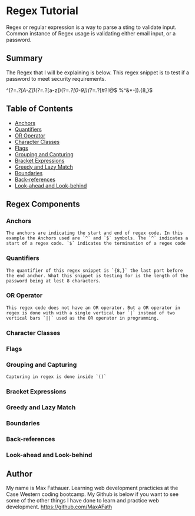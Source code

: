 # Regex Tutorial

Regex or regular expression is a way to parse a sting to validate input. Common instance of Regex usage is validating either email input, or a password.

## Summary

The Regex that I will be explaining is below. This regex snippet is to test if a password to meet security requirements. 

^(?=.*?[A-Z])(?=.*?[a-z])(?=.*?[0-9])(?=.*?[#?!@$ %^&*-]).{8,}$

## Table of Contents

- [Anchors](#anchors)
- [Quantifiers](#quantifiers)
- [OR Operator](#or-operator)
- [Character Classes](#character-classes)
- [Flags](#flags)
- [Grouping and Capturing](#grouping-and-capturing)
- [Bracket Expressions](#bracket-expressions)
- [Greedy and Lazy Match](#greedy-and-lazy-match)
- [Boundaries](#boundaries)
- [Back-references](#back-references)
- [Look-ahead and Look-behind](#look-ahead-and-look-behind)

## Regex Components

### Anchors

    The anchors are indicating the start and end of regex code. In this example the Anchors used are `^` and `$` symbols. The `^` indicates a start of a regex code. `$` indicates the termination of a regex code 

### Quantifiers

    The quantifier of this regex snippet is `{8,}` the last part before the end anchor. What this snippet is testing for is the length of the password being at lest 8 characters. 

### OR Operator

    This regex code does not have an OR operator. But a OR operator in regex is done with with a single vertical bar `|` instead of two vertical bars `||` used as the OR operator in programming. 

### Character Classes

### Flags

### Grouping and Capturing

    Capturing in regex is done inside `()`

### Bracket Expressions

### Greedy and Lazy Match

### Boundaries

### Back-references

### Look-ahead and Look-behind

## Author

My name is Max Fathauer. Learning web development practicies at the Case Western coding bootcamp. My Github is below if you want to see some of the other things I have done to learn and practice web development.
    https://github.com/MaxAFath

